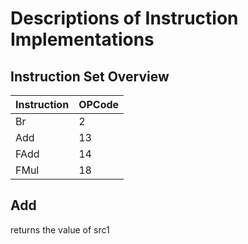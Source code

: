 # Descriptions of Instruction Implementations

## Instruction Set Overview
| Instruction | OPCode |
| ----------- | ------ |
| Br          | 2      |
| Add         | 13     |
| FAdd        | 14     |
| FMul        | 18     |

## Add
returns the value of src1 